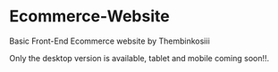 # Ecommerce-Website
Basic Front-End Ecommerce website by Thembinkosiii

Only the desktop version is available, tablet and mobile coming soon!!.
